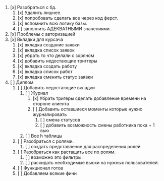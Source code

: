 1. [x] Разобраться с бд.
	1. [x] Удалить лишнее.
	2. [x] попробовать сделать все через код ферст.
	3. [x] вспомнить всю логику базы.
	4. [ ] заполнить АДЕКВАТНЫМИ значениями.
2. [x] Проблемы с авторизацией 
3. [x] Вкладки для курсача
	1. [x] вкладка создание заявки
	1. [x] вкладка список заявок
	2. [x] убрать то что делали с зоряном
	3. [x] добавить недостающие триггеры
	4. [x] вкладка создать работу
	5. [x] вкладка список работ
	6. [x] вкладка сменить статус заявки
4. [ ] Диплом
	1. [ ] Добавить недостающие вкладки 
		1. [ ] Журнал
			1. [x] Убрать тригеры сделать добавление времени на стороне клиента
			2. [ ] Добавить оставшиеся моменты которые нужно журналировать
				1. [ ] смена статусов
				1. [ ] добавить возможность смены работника пока + 1 вью
		2. [ ] Все h таблицы 
	2. [ ] Разобраться с ролями.
		1. [ ] создать представление для распределения ролей.
	3. [ ] Разобраться как растащить все по ролям.
		1. [ ] возможно это фильтры.
		2. [ ] раскидать необходимые вьюхи на нужных пользователей.
	4. [ ] Функционал готов
	5. [ ] Добавляем всякие фичи


